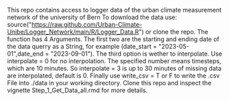 This repo contains access to logger data of the urban climate measurement network of the university of Bern
To download the data use: source("https://raw.github.com/Urban-Climate-Unibe/Logger_Network/main/R/Logger_Data.R") or clone the repo.
The function has 4 Arguments. The first two are the starting and ending date of the data querry as a String, for example (date_start = "2023-05-01",date_end = "2023-09-01").
The third option is wether to interpolate. Use interpolate = 0 for no interpolation. The specified number means timesteps, which are 10 minutes. So interpolate = 3 is up to 30 minutes of missing data are interpolated, default is 0.
Finally use write_csv = T or F to write the .csv File into ./data in your working directory.
Clone this repo and inspect the vignette Step_1_Get_Data_all.rmd for more details.

